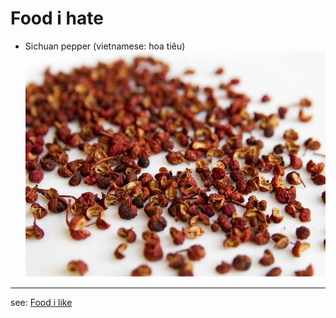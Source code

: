 # Food i hate

- Sichuan pepper (vietnamese: hoa tiêu)
![](Sichuan%20pepper.png)


---

see: [Food i like](Food%20i%20like.md) 